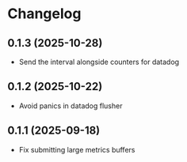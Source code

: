 # Changelog

## 0.1.3 (2025-10-28)

- Send the interval alongside counters for datadog

## 0.1.2 (2025-10-22)

- Avoid panics in datadog flusher

## 0.1.1 (2025-09-18)

- Fix submitting large metrics buffers
